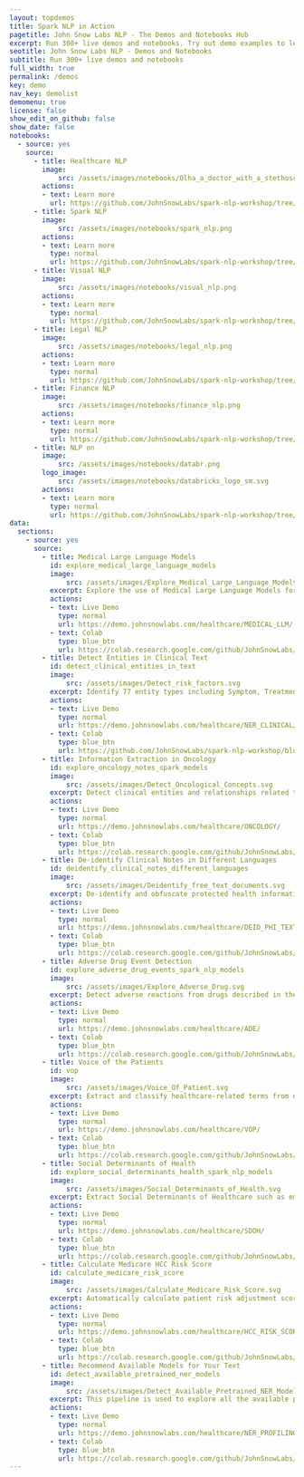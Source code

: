 ```yaml
---
layout: topdemos
title: Spark NLP in Action
pagetitle: John Snow Labs NLP - The Demos and Notebooks Hub
excerpt: Run 300+ live demos and notebooks. Try out demo examples to learn and practice various NLP features offered by Spark NLP.
seotitle: John Snow Labs NLP - Demos and Notebooks
subtitle: Run 300+ live demos and notebooks
full_width: true
permalink: /demos
key: demo
nav_key: demolist
demomenu: true
license: false
show_edit_on_github: false
show_date: false
notebooks:
  - source: yes
    source: 
      - title: Healthcare NLP
        image: 
            src: /assets/images/notebooks/Olha_a_doctor_with_a_stethoscope.png
        actions:
        - text: Learn more
          url: https://github.com/JohnSnowLabs/spark-nlp-workshop/tree/master/healthcare-nlp
      - title: Spark NLP
        image: 
            src: /assets/images/notebooks/spark_nlp.png
        actions:
        - text: Learn more
          type: normal
          url: https://github.com/JohnSnowLabs/spark-nlp-workshop/tree/master/open-source-nlp
      - title: Visual NLP
        image: 
            src: /assets/images/notebooks/visual_nlp.png
        actions:
        - text: Learn more
          type: normal
          url: https://github.com/JohnSnowLabs/spark-nlp-workshop/tree/master/visual-nlp
      - title: Legal NLP
        image: 
            src: /assets/images/notebooks/legal_nlp.png
        actions:
        - text: Learn more
          type: normal
          url: https://github.com/JohnSnowLabs/spark-nlp-workshop/tree/master/legal-nlp
      - title: Finance NLP
        image: 
            src: /assets/images/notebooks/finance_nlp.png
        actions:
        - text: Learn more
          type: normal
          url: https://github.com/JohnSnowLabs/spark-nlp-workshop/tree/master/finance-nlp
      - title: NLP on 
        image: 
            src: /assets/images/notebooks/databr.png
        logo_image: 
            src: /assets/images/notebooks/databricks_logo_sm.svg
        actions:
        - text: Learn more
          type: normal
          url: https://github.com/JohnSnowLabs/spark-nlp-workshop/tree/master/databricks/python/healthcare_tutorials_jsl
data:
  sections:  
    - source: yes
      source: 
        - title: Medical Large Language Models
          id: explore_medical_large_language_models
          image: 
              src: /assets/images/Explore_Medical_Large_Language_Models.svg
          excerpt: Explore the use of Medical Large Language Models for tasks like Text Summarization, Generation, and Question Answering.
          actions:
          - text: Live Demo
            type: normal
            url: https://demo.johnsnowlabs.com/healthcare/MEDICAL_LLM/
          - text: Colab
            type: blue_btn
            url: https://colab.research.google.com/github/JohnSnowLabs/spark-nlp-workshop/blob/master/tutorials/streamlit_notebooks/healthcare/MEDICAL_LLM.ipynb  
        - title: Detect Entities in Clinical Text
          id: detect_clinical_entities_in_text
          image: 
              src: /assets/images/Detect_risk_factors.svg
          excerpt: Identify 77 entity types including Symptom, Treatments, Test, Oncological, Procedure, Diabetes, Drug, Dosage, Date, Imaging Finding, and more.
          actions:
          - text: Live Demo
            type: normal
            url: https://demo.johnsnowlabs.com/healthcare/NER_CLINICAL/
          - text: Colab
            type: blue_btn
            url: https://github.com/JohnSnowLabs/spark-nlp-workshop/blob/master/tutorials/Certification_Trainings/Healthcare/1.Clinical_Named_Entity_Recognition_Model.ipynb
        - title: Information Extraction in Oncology
          id: explore_oncology_notes_spark_models
          image: 
              src: /assets/images/Detect_Oncological_Concepts.svg
          excerpt: Detect clinical entities and relationships related to cancer staging, grading, histology, tumor characteristics, biomarkers, treatments, and outcome measures.
          actions:
          - text: Live Demo
            type: normal
            url: https://demo.johnsnowlabs.com/healthcare/ONCOLOGY/
          - text: Colab
            type: blue_btn
            url: https://colab.research.google.com/github/JohnSnowLabs/spark-nlp-workshop/blob/master/tutorials/Certification_Trainings/Healthcare/27.Oncology_Model.ipynb
        - title: De-identify Clinical Notes in Different Languages
          id: deidentify_clinical_notes_different_languages
          image: 
              src: /assets/images/Deidentify_free_text_documents.svg
          excerpt: De-identify and obfuscate protected health information (PHI) in English, Spanish, French, Italian, Portuguese, Romanian, and German texts.
          actions:
          - text: Live Demo
            type: normal
            url: https://demo.johnsnowlabs.com/healthcare/DEID_PHI_TEXT_MULTI/
          - text: Colab
            type: blue_btn
            url: https://colab.research.google.com/github/JohnSnowLabs/spark-nlp-workshop/blob/master/tutorials/streamlit_notebooks/healthcare/DEID_PHI_TEXT_MULTI.ipynb
        - title: Adverse Drug Event Detection
          id: explore_adverse_drug_events_spark_nlp_models   
          image: 
              src: /assets/images/Explore_Adverse_Drug.svg
          excerpt: Detect adverse reactions from drugs described in the clinical text, online reviews, and social media posts.
          actions:
          - text: Live Demo
            type: normal
            url: https://demo.johnsnowlabs.com/healthcare/ADE/
          - text: Colab
            type: blue_btn
            url: https://colab.research.google.com/github/JohnSnowLabs/spark-nlp-workshop/blob/master/tutorials/Certification_Trainings/Healthcare/16.Adverse_Drug_Event_ADE_NER_and_Classifier.ipynb
        - title: Voice of the Patients
          id: vop           
          image: 
              src: /assets/images/Voice_Of_Patient.svg
          excerpt: Extract and classify healthcare-related terms from documents written by patient such as questions, reviews, messages, and social media posts.
          actions:
          - text: Live Demo
            type: normal
            url: https://demo.johnsnowlabs.com/healthcare/VOP/
          - text: Colab
            type: blue_btn
            url: https://colab.research.google.com/github/JohnSnowLabs/spark-nlp-workshop/blob/master/tutorials/streamlit_notebooks/healthcare/VOICE_OF_PATIENT.ipynb
        - title: Social Determinants of Health
          id: explore_social_determinants_health_spark_nlp_models         
          image: 
              src: /assets/images/Social_Determinants_of_Health.svg
          excerpt: Extract Social Determinants of Healthcare such as employment, education, social support, housing, financial hardship, substance abuse, demographics, and more.
          actions:
          - text: Live Demo
            type: normal
            url: https://demo.johnsnowlabs.com/healthcare/SDOH/
          - text: Colab
            type: blue_btn
            url: https://colab.research.google.com/github/JohnSnowLabs/spark-nlp-workshop/blob/master/tutorials/Certification_Trainings/Healthcare/36.Social_Determinant_of_Health_Models.ipynb
        - title: Calculate Medicare HCC Risk Score
          id: calculate_medicare_risk_score 
          image: 
              src: /assets/images/Calculate_Medicare_Risk_Score.svg
          excerpt: Automatically calculate patient risk adjustment scores, using ICD codes of diseases that are extracted from clinical notes about a patient.
          actions:
          - text: Live Demo
            type: normal
            url: https://demo.johnsnowlabs.com/healthcare/HCC_RISK_SCORE/
          - text: Colab
            type: blue_btn
            url: https://colab.research.google.com/github/JohnSnowLabs/spark-nlp-workshop/blob/master/tutorials/Certification_Trainings/Healthcare/3.1.Calculate_Medicare_Risk_Adjustment_Score.ipynb
        - title: Recommend Available Models for Your Text    
          id: detect_available_pretrained_ner_models         
          image: 
              src: /assets/images/Detect_Available_Pretrained_NER_Models.svg
          excerpt: This pipeline is used to explore all the available pretrained entity recognition models at once. It recommends which models will provide results on a given document.
          actions:
          - text: Live Demo
            type: normal
            url: https://demo.johnsnowlabs.com/healthcare/NER_PROFILING/
          - text: Colab
            type: blue_btn
            url: https://colab.research.google.com/github/JohnSnowLabs/spark-nlp-workshop/blob/master/tutorials/Certification_Trainings/Healthcare/1.Clinical_Named_Entity_Recognition_Model.ipynb
---
```





